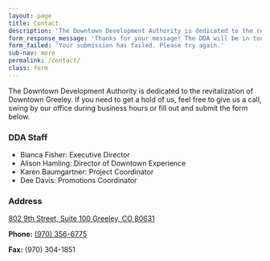 ```yaml
---
layout: page
title: Contact
description: 'The Downtown Development Authority is dedicated to the revitalization of Downtown Greeley. If you need to get ahold of us, feel free to give us a call, swing by our office during business hours or fill out and submit the form below.'
form_response_message: 'Thanks for your message! The DDA will be in touch soon.'
form_failed: 'Your submission has failed. Please try again.'
sub-nav: more
permalink: /contact/
class: form
---
```


The Downtown Development Authority is dedicated to the revitalization of Downtown Greeley. If you need to get a hold of us, feel free to give us a call, swing by our office during business hours or fill out and submit the form below.

### DDA Staff

* Bianca Fisher: Executive Director
* Alison Hamling: Director of Downtown Experience
* Karen Baumgartner: Project Coordinator
* Dee Davis: Promotions Coordinator

### Address

[802 9th Street, Suite 100 Greeley, CO 80631](https://www.google.com/maps/place/802+9th+St,+Greeley,+CO+80631/@40.4236311,-104.6933619,17z/data=!3m1!4b1!4m5!3m4!1s0x876ea2267f473935:0x8499a7ecf0363825!8m2!3d40.4236311!4d-104.6911732)

**Phone:** [(970) 356-6775](tel:9703566775)

**Fax:** (970) 304-1851
